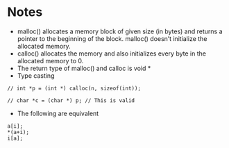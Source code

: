 # Notes
- malloc() allocates a memory block of given size (in bytes) and returns a pointer to the beginning of the block. malloc() doesn’t initialize the allocated memory.
- calloc() allocates the memory and also initializes every byte in the allocated memory to 0.
- The return type of malloc() and calloc is void *
- Type casting
```
// int *p = (int *) calloc(n, sizeof(int));

// char *c = (char *) p; // This is valid
```
- The following are equivalent
```
a[i];
*(a+i);
i[a];
```
